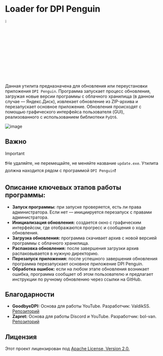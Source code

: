# Loader for DPI Penguin

<img src="https://github.com/zhivem/Loader-for-DPI-Penguin/blob/main/update_reset.ico" width=5% height=5%>

Данная утилита предназначена для обновления или переустановки приложения `DPI Penguin`. Программа запускает процесс обновления, загружая новые версии программы с облачного хранилища (в данном случае — Яндекс.Диск), извлекает обновление из ZIP-архива и перезапускает основное приложение. Обновления происходят с помощью графического интерфейса пользователя (GUI), реализованного с использованием библиотеки `PyQt6`.

![image](https://github.com/user-attachments/assets/c6f549d6-ff91-472e-b442-ebe4594c360d)

## Важно
> [!IMPORTANT]
> ❗️Не удаляйте, не перемещайте, не меняйте название `update.exe`. Утилита должна находится рядом с программой `DPI Penguin`❗️

## Описание ключевых этапов работы программы:
- **Запуск программы:** при запуске проверяется, есть ли права администратора. Если нет — инициируется перезапуск с правами администратора.
- **Инициализация обновления:** создается окно с графическим интерфейсом, где отображаются прогресс и сообщения о ходе обновления.
- **Загрузка обновления:** программа скачивает архив с новой версией программы с облачного хранилища.
- **Распаковка обновления:** после завершения загрузки архив распаковывается в нужную директорию.
- **Перезапуск приложения:** после успешного завершения обновления программа перезапускает основное приложение DPI Penguin.
- **Обработка ошибок:** если на любом этапе обновления возникает ошибка, программа сообщает об этом пользователю и предлагает инструкции по ручному обновлению через ссылки на GitHub.

## Благодарности

- **GoodbyeDPI:** Основа для работы YouTube. Разработчик: ValdikSS. [Репозиторий](https://github.com/ValdikSS/GoodbyeDPI)
- **Zapret:** Основа для работы Discord и YouTube. Разработчик: bol-van. [Репозиторий](https://github.com/bol-van/zapret)

## Лицензия 

Этот проект лицензирован под [Apache License, Version 2.0.](https://raw.githubusercontent.com/zhivem/DPI-Penguin/refs/heads/main/LICENSE.md)
